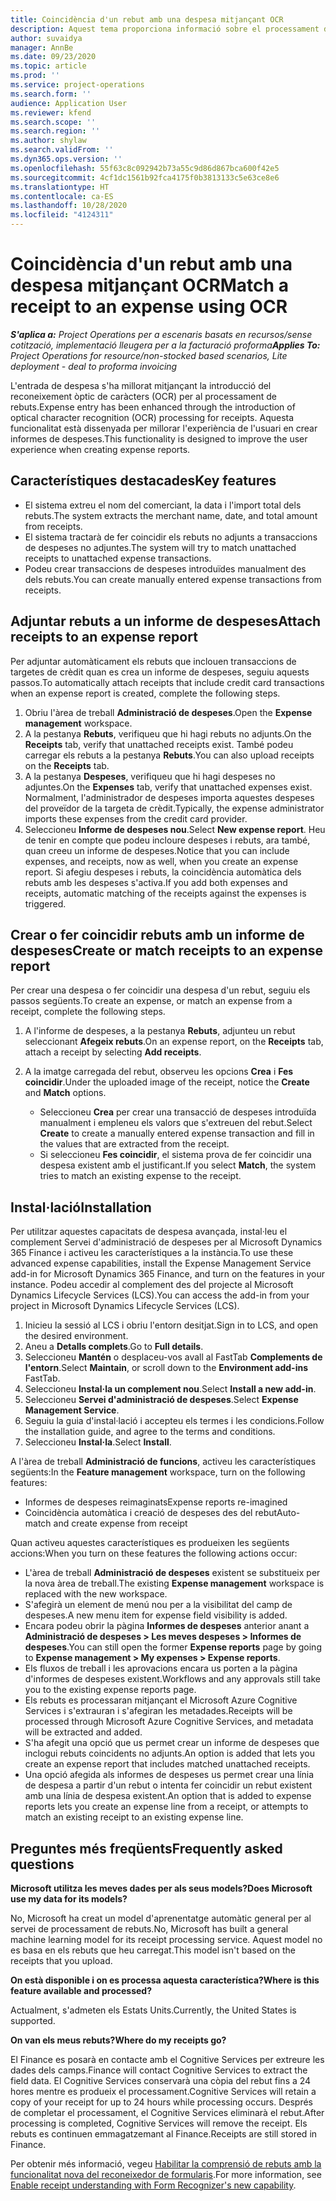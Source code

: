 ```yaml
---
title: Coincidència d'un rebut amb una despesa mitjançant OCR
description: Aquest tema proporciona informació sobre el processament del reconeixement òptic de caràcters (OCR) per als rebuts.
author: suvaidya
manager: AnnBe
ms.date: 09/23/2020
ms.topic: article
ms.prod: ''
ms.service: project-operations
ms.search.form: ''
audience: Application User
ms.reviewer: kfend
ms.search.scope: ''
ms.search.region: ''
ms.author: shylaw
ms.search.validFrom: ''
ms.dyn365.ops.version: ''
ms.openlocfilehash: 55f63c8c092942b73a55c9d86d867bca600f42e5
ms.sourcegitcommit: 4cf1dc1561b92fca4175f0b3813133c5e63ce8e6
ms.translationtype: HT
ms.contentlocale: ca-ES
ms.lasthandoff: 10/28/2020
ms.locfileid: "4124311"
---
```

# <a name="match-a-receipt-to-an-expense-using-ocr"></a><span data-ttu-id="7b522-103">Coincidència d'un rebut amb una despesa mitjançant OCR</span><span class="sxs-lookup"><span data-stu-id="7b522-103">Match a receipt to an expense using OCR</span></span>

<span data-ttu-id="7b522-104">_**S'aplica a:** Project Operations per a escenaris basats en recursos/sense cotització, implementació lleugera per a la facturació proforma_</span><span class="sxs-lookup"><span data-stu-id="7b522-104">_**Applies To:** Project Operations for resource/non-stocked based scenarios, Lite deployment - deal to proforma invoicing_</span></span>

<span data-ttu-id="7b522-105">L'entrada de despesa s'ha millorat mitjançant la introducció del reconeixement òptic de caràcters (OCR) per al processament de rebuts.</span><span class="sxs-lookup"><span data-stu-id="7b522-105">Expense entry has been enhanced through the introduction of optical character recognition (OCR) processing for receipts.</span></span> <span data-ttu-id="7b522-106">Aquesta funcionalitat està dissenyada per millorar l'experiència de l'usuari en crear informes de despeses.</span><span class="sxs-lookup"><span data-stu-id="7b522-106">This functionality is designed to improve the user experience when creating expense reports.</span></span>

## <a name="key-features"></a><span data-ttu-id="7b522-107">Característiques destacades</span><span class="sxs-lookup"><span data-stu-id="7b522-107">Key features</span></span>

- <span data-ttu-id="7b522-108">El sistema extreu el nom del comerciant, la data i l'import total dels rebuts.</span><span class="sxs-lookup"><span data-stu-id="7b522-108">The system extracts the merchant name, date, and total amount from receipts.</span></span>
- <span data-ttu-id="7b522-109">El sistema tractarà de fer coincidir els rebuts no adjunts a transaccions de despeses no adjuntes.</span><span class="sxs-lookup"><span data-stu-id="7b522-109">The system will try to match unattached receipts to unattached expense transactions.</span></span>
- <span data-ttu-id="7b522-110">Podeu crear transaccions de despeses introduïdes manualment des dels rebuts.</span><span class="sxs-lookup"><span data-stu-id="7b522-110">You can create manually entered expense transactions from receipts.</span></span>

## <a name="attach-receipts-to-an-expense-report"></a><span data-ttu-id="7b522-111">Adjuntar rebuts a un informe de despeses</span><span class="sxs-lookup"><span data-stu-id="7b522-111">Attach receipts to an expense report</span></span>

<span data-ttu-id="7b522-112">Per adjuntar automàticament els rebuts que inclouen transaccions de targetes de crèdit quan es crea un informe de despeses, seguiu aquests passos.</span><span class="sxs-lookup"><span data-stu-id="7b522-112">To automatically attach receipts that include credit card transactions when an expense report is created, complete the following steps.</span></span>

  1. <span data-ttu-id="7b522-113">Obriu l'àrea de treball **Administració de despeses**.</span><span class="sxs-lookup"><span data-stu-id="7b522-113">Open the **Expense management** workspace.</span></span>
  2. <span data-ttu-id="7b522-114">A la pestanya **Rebuts**, verifiqueu que hi hagi rebuts no adjunts.</span><span class="sxs-lookup"><span data-stu-id="7b522-114">On the **Receipts** tab, verify that unattached receipts exist.</span></span> <span data-ttu-id="7b522-115">També podeu carregar els rebuts a la pestanya **Rebuts**.</span><span class="sxs-lookup"><span data-stu-id="7b522-115">You can also upload receipts on the **Receipts** tab.</span></span>
  3. <span data-ttu-id="7b522-116">A la pestanya **Despeses**, verifiqueu que hi hagi despeses no adjuntes.</span><span class="sxs-lookup"><span data-stu-id="7b522-116">On the **Expenses** tab, verify that unattached expenses exist.</span></span> <span data-ttu-id="7b522-117">Normalment, l'administrador de despeses importa aquestes despeses del proveïdor de la targeta de crèdit.</span><span class="sxs-lookup"><span data-stu-id="7b522-117">Typically, the expense administrator imports these expenses from the credit card provider.</span></span>
  4. <span data-ttu-id="7b522-118">Seleccioneu **Informe de despeses nou**.</span><span class="sxs-lookup"><span data-stu-id="7b522-118">Select **New expense report**.</span></span> <span data-ttu-id="7b522-119">Heu de tenir en compte que podeu incloure despeses i rebuts, ara també, quan creeu un informe de despeses.</span><span class="sxs-lookup"><span data-stu-id="7b522-119">Notice that you can include expenses, and receipts, now as well, when you create an expense report.</span></span> <span data-ttu-id="7b522-120">Si afegiu despeses i rebuts, la coincidència automàtica dels rebuts amb les despeses s'activa.</span><span class="sxs-lookup"><span data-stu-id="7b522-120">If you add both expenses and receipts, automatic matching of the receipts against the expenses is triggered.</span></span>

## <a name="create-or-match-receipts-to-an-expense-report"></a><span data-ttu-id="7b522-121">Crear o fer coincidir rebuts amb un informe de despeses</span><span class="sxs-lookup"><span data-stu-id="7b522-121">Create or match receipts to an expense report</span></span>
<span data-ttu-id="7b522-122">Per crear una despesa o fer coincidir una despesa d'un rebut, seguiu els passos següents.</span><span class="sxs-lookup"><span data-stu-id="7b522-122">To create an expense, or match an expense from a receipt, complete the following steps.</span></span>

  1. <span data-ttu-id="7b522-123">A l'informe de despeses, a la pestanya **Rebuts**, adjunteu un rebut seleccionant **Afegeix rebuts**.</span><span class="sxs-lookup"><span data-stu-id="7b522-123">On an expense report, on the **Receipts** tab, attach a receipt by selecting **Add receipts**.</span></span>
  2. <span data-ttu-id="7b522-124">A la imatge carregada del rebut, observeu les opcions **Crea** i **Fes coincidir**.</span><span class="sxs-lookup"><span data-stu-id="7b522-124">Under the uploaded image of the receipt, notice the **Create** and **Match** options.</span></span>

      - <span data-ttu-id="7b522-125">Seleccioneu **Crea** per crear una transacció de despeses introduïda manualment i empleneu els valors que s'extreuen del rebut.</span><span class="sxs-lookup"><span data-stu-id="7b522-125">Select **Create** to create a manually entered expense transaction and fill in the values that are extracted from the receipt.</span></span>
      - <span data-ttu-id="7b522-126">Si seleccioneu **Fes coincidir**, el sistema prova de fer coincidir una despesa existent amb el justificant.</span><span class="sxs-lookup"><span data-stu-id="7b522-126">If you select **Match**, the system tries to match an existing expense to the receipt.</span></span>

## <a name="installation"></a><span data-ttu-id="7b522-127">Instal·lació</span><span class="sxs-lookup"><span data-stu-id="7b522-127">Installation</span></span>

<span data-ttu-id="7b522-128">Per utilitzar aquestes capacitats de despesa avançada, instal·leu el complement Servei d'administració de despeses per al Microsoft Dynamics 365 Finance i activeu les característiques a la instància.</span><span class="sxs-lookup"><span data-stu-id="7b522-128">To use these advanced expense capabilities, install the Expense Management Service add-in for Microsoft Dynamics 365 Finance, and turn on the features in your instance.</span></span> <span data-ttu-id="7b522-129">Podeu accedir al complement des del projecte al Microsoft Dynamics Lifecycle Services (LCS).</span><span class="sxs-lookup"><span data-stu-id="7b522-129">You can access the add-in from your project in Microsoft Dynamics Lifecycle Services (LCS).</span></span>

1. <span data-ttu-id="7b522-130">Inicieu la sessió al LCS i obriu l'entorn desitjat.</span><span class="sxs-lookup"><span data-stu-id="7b522-130">Sign in to LCS, and open the desired environment.</span></span>
2. <span data-ttu-id="7b522-131">Aneu a **Detalls complets**.</span><span class="sxs-lookup"><span data-stu-id="7b522-131">Go to **Full details**.</span></span>
3. <span data-ttu-id="7b522-132">Seleccioneu **Mantén** o desplaceu-vos avall al FastTab **Complements de l'entorn**.</span><span class="sxs-lookup"><span data-stu-id="7b522-132">Select **Maintain**, or scroll down to the **Environment add-ins** FastTab.</span></span>
4. <span data-ttu-id="7b522-133">Seleccioneu **Instal·la un complement nou**.</span><span class="sxs-lookup"><span data-stu-id="7b522-133">Select **Install a new add-in**.</span></span>
5. <span data-ttu-id="7b522-134">Seleccioneu **Servei d'administració de despeses**.</span><span class="sxs-lookup"><span data-stu-id="7b522-134">Select **Expense Management Service**.</span></span>
6. <span data-ttu-id="7b522-135">Seguiu la guia d'instal·lació i accepteu els termes i les condicions.</span><span class="sxs-lookup"><span data-stu-id="7b522-135">Follow the installation guide, and agree to the terms and conditions.</span></span>
7. <span data-ttu-id="7b522-136">Seleccioneu **Instal·la**.</span><span class="sxs-lookup"><span data-stu-id="7b522-136">Select **Install**.</span></span>

<span data-ttu-id="7b522-137">A l'àrea de treball **Administració de funcions**, activeu les característiques següents:</span><span class="sxs-lookup"><span data-stu-id="7b522-137">In the **Feature management** workspace, turn on the following features:</span></span>

- <span data-ttu-id="7b522-138">Informes de despeses reimaginats</span><span class="sxs-lookup"><span data-stu-id="7b522-138">Expense reports re-imagined</span></span>
- <span data-ttu-id="7b522-139">Coincidència automàtica i creació de despeses des del rebut</span><span class="sxs-lookup"><span data-stu-id="7b522-139">Auto-match and create expense from receipt</span></span>

<span data-ttu-id="7b522-140">Quan activeu aquestes característiques es produeixen les següents accions:</span><span class="sxs-lookup"><span data-stu-id="7b522-140">When you turn on these features the following actions occur:</span></span>

- <span data-ttu-id="7b522-141">L'àrea de treball **Administració de despeses** existent se substitueix per la nova àrea de treball.</span><span class="sxs-lookup"><span data-stu-id="7b522-141">The existing **Expense management** workspace is replaced with the new workspace.</span></span>
- <span data-ttu-id="7b522-142">S'afegirà un element de menú nou per a la visibilitat del camp de despeses.</span><span class="sxs-lookup"><span data-stu-id="7b522-142">A new menu item for expense field visibility is added.</span></span>
- <span data-ttu-id="7b522-143">Encara podeu obrir la pàgina **Informes de despeses** anterior anant a **Administració de despeses > Les meves despeses > Informes de despeses**.</span><span class="sxs-lookup"><span data-stu-id="7b522-143">You can still open the former **Expense reports** page by going to **Expense management > My expenses > Expense reports**.</span></span>
- <span data-ttu-id="7b522-144">Els fluxos de treball i les aprovacions encara us porten a la pàgina d'informes de despeses existent.</span><span class="sxs-lookup"><span data-stu-id="7b522-144">Workflows and any approvals still take you to the existing expense reports page.</span></span>
- <span data-ttu-id="7b522-145">Els rebuts es processaran mitjançant el Microsoft Azure Cognitive Services i s'extrauran i s'afegiran les metadades.</span><span class="sxs-lookup"><span data-stu-id="7b522-145">Receipts will be processed through Microsoft Azure Cognitive Services, and metadata will be extracted and added.</span></span>
- <span data-ttu-id="7b522-146">S'ha afegit una opció que us permet crear un informe de despeses que inclogui rebuts coincidents no adjunts.</span><span class="sxs-lookup"><span data-stu-id="7b522-146">An option is added that lets you create an expense report that includes matched unattached receipts.</span></span>
- <span data-ttu-id="7b522-147">Una opció afegida als informes de despeses us permet crear una línia de despesa a partir d'un rebut o intenta fer coincidir un rebut existent amb una línia de despesa existent.</span><span class="sxs-lookup"><span data-stu-id="7b522-147">An option that is added to expense reports lets you create an expense line from a receipt, or attempts to match an existing receipt to an existing expense line.</span></span>

## <a name="frequently-asked-questions"></a><span data-ttu-id="7b522-148">Preguntes més freqüents</span><span class="sxs-lookup"><span data-stu-id="7b522-148">Frequently asked questions</span></span>

<span data-ttu-id="7b522-149">**Microsoft utilitza les meves dades per als seus models?**</span><span class="sxs-lookup"><span data-stu-id="7b522-149">**Does Microsoft use my data for its models?**</span></span>

<span data-ttu-id="7b522-150">No, Microsoft ha creat un model d'aprenentatge automàtic general per al servei de processament de rebuts.</span><span class="sxs-lookup"><span data-stu-id="7b522-150">No, Microsoft has built a general machine learning model for its receipt processing service.</span></span> <span data-ttu-id="7b522-151">Aquest model no es basa en els rebuts que heu carregat.</span><span class="sxs-lookup"><span data-stu-id="7b522-151">This model isn't based on the receipts that you upload.</span></span>

<span data-ttu-id="7b522-152">**On està disponible i on es processa aquesta característica?**</span><span class="sxs-lookup"><span data-stu-id="7b522-152">**Where is this feature available and processed?**</span></span>

<span data-ttu-id="7b522-153">Actualment, s'admeten els Estats Units.</span><span class="sxs-lookup"><span data-stu-id="7b522-153">Currently, the United States is supported.</span></span>

<span data-ttu-id="7b522-154">**On van els meus rebuts?**</span><span class="sxs-lookup"><span data-stu-id="7b522-154">**Where do my receipts go?**</span></span>

<span data-ttu-id="7b522-155">El Finance es posarà en contacte amb el Cognitive Services per extreure les dades dels camps.</span><span class="sxs-lookup"><span data-stu-id="7b522-155">Finance will contact Cognitive Services to extract the field data.</span></span> <span data-ttu-id="7b522-156">El Cognitive Services conservarà una còpia del rebut fins a 24 hores mentre es produeix el processament.</span><span class="sxs-lookup"><span data-stu-id="7b522-156">Cognitive Services will retain a copy of your receipt for up to 24 hours while processing occurs.</span></span> <span data-ttu-id="7b522-157">Després de completar el processament, el Cognitive Services eliminarà el rebut.</span><span class="sxs-lookup"><span data-stu-id="7b522-157">After processing is completed, Cognitive Services will remove the receipt.</span></span> <span data-ttu-id="7b522-158">Els rebuts es continuen emmagatzemant al Finance.</span><span class="sxs-lookup"><span data-stu-id="7b522-158">Receipts are still stored in Finance.</span></span>

<span data-ttu-id="7b522-159">Per obtenir més informació, vegeu [Habilitar la comprensió de rebuts amb la funcionalitat nova del reconeixedor de formularis](https://azure.microsoft.com/blog/enable-receipt-understanding-with-form-recognizer-s-new-capability/).</span><span class="sxs-lookup"><span data-stu-id="7b522-159">For more information, see [Enable receipt understanding with Form Recognizer's new capability](https://azure.microsoft.com/blog/enable-receipt-understanding-with-form-recognizer-s-new-capability/).</span></span>
